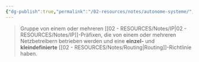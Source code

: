 ```yaml
---
{"dg-publish":true,"permalink":"/02-resources/notes/autonome-systeme/","tags":["informatik/netzwerk/gateway"],"noteIcon":"","updated":"2025-10-29T12:59:03.089+01:00"}
---
```


>Gruppe von einem oder mehreren [[02 - RESOURCES/Notes/IP\|02 - RESOURCES/Notes/IP]]-Präfixen, die von einem oder mehreren Netzbetreibern betrieben werden und eine **einzel-** und **kleindefinierte** [[02 - RESOURCES/Notes/Routing\|Routing]]-Richtlinie haben.